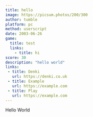 ```yaml
---
title: hello
image: https://picsum.photos/200/300
author: tumble
platform: pc
method: userscript
date: 2003-06-26
game:
  title: test
  links:
    - title: hi
score: 30
description: "hello world"
links:
 - title: Denki
   url: https://denki.co.uk
 - title: Example
   url: https://example.com
 - title: Play
   url: https://example.com
---
```

Hello World